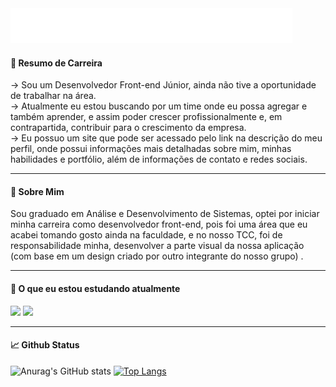<img src="https://github.com/ArturdaSilvaRezende/ArturdaSilvaRezende/blob/master/artur-name-gif.gif" />

#### 🔭 Resumo de Carreira
→ Sou um Desenvolvedor Front-end Júnior, ainda não tive a oportunidade de trabalhar na área.
</br>
→ Atualmente eu estou buscando por um time onde eu possa agregar e também aprender, e assim poder crescer profissionalmente e, em contrapartida, contribuir para o crescimento da empresa.
</br>
→ Eu possuo um site que pode ser acessado pelo link na descrição do meu perfil, onde possui informações mais detalhadas sobre mim, minhas habilidades e portfólio, além de informações de contato e redes sociais.

<hr>

#### 💬 Sobre Mim
Sou graduado em Análise e Desenvolvimento de Sistemas, optei por iniciar minha carreira como desenvolvedor front-end, pois foi uma área que eu acabei tomando gosto ainda na faculdade, e no nosso TCC, foi de responsabilidade minha, desenvolver a parte visual da nossa aplicação (com base em um design criado por outro integrante do nosso grupo) .

<hr>

####  🌱 O que eu estou estudando atualmente
<div>
<img src="https://cdn.jsdelivr.net/gh/devicons/devicon/icons/react/react-original.svg" width="50" heigth="50" /> 
<img src="https://cdn.jsdelivr.net/gh/devicons/devicon/icons/typescript/typescript-original.svg" width="50" heigth="50" />
<div />
  
 <hr>
          
####  📈 Github Status
![Anurag's GitHub stats](https://github-readme-stats.vercel.app/api?username=ArturdaSilvaRezende&show_icons=true&theme=github_dark) [![Top Langs](https://github-readme-stats.vercel.app/api/top-langs/?username=ArturdaSilvaRezende&layout=compact&theme=github_dark)](https://github.com/anuraghazra/github-readme-stats)
